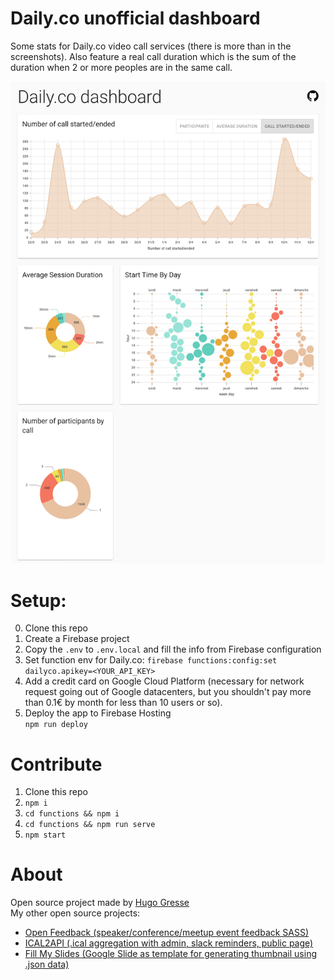 # Daily.co unofficial dashboard

Some stats for Daily.co video call services (there is more than in the screenshots). Also feature a real call duration which is the sum of the duration when 2 or more peoples are in the same call. 

![Screenshot](https://raw.githubusercontent.com/HugoGresse/Daily.co-dashboard/master/public/screenshot.png)

# Setup:
0. Clone this repo
1. Create a Firebase project
2. Copy the `.env` to `.env.local` and fill the info from Firebase configuration
3. Set function env for Daily.co: `firebase functions:config:set dailyco.apikey=<YOUR_API_KEY>`
4. Add a credit card on Google Cloud Platform (necessary for network request going out of Google datacenters, but you shouldn't pay more than 0.1€ by month for less than 10 users or so).
4. Deploy the app to Firebase Hosting  
    `npm run deploy`


# Contribute
1. Clone this repo
2. `npm i`
3. `cd functions && npm i`
4. `cd functions && npm run serve`
5. `npm start`


# About
Open source project made by [Hugo Gresse](https://hugo.gresse.io)  
My other open source projects:
- [Open Feedback (speaker/conference/meetup event feedback SASS)](https://openfeedback.io/)
- [ICAL2API (.ical aggregation with admin, slack reminders, public page)](https://github.com/HugoGresse/Ical2Api)
- [Fill My Slides (Google Slide as template for generating thumbnail using .json data)](https://github.com/HugoGresse/Fill-My-Slides)
